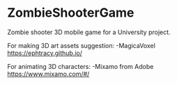 # ZombieShooterGame
Zombie shooter 3D mobile game for a University project.

For making 3D art assets suggestion:
-MagicaVoxel https://ephtracy.github.io/

For animating 3D characters:
-Mixamo from Adobe https://www.mixamo.com/#/
